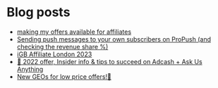 # Blog posts
<!-- BLOG-POST-LIST:START -->
- [making my offers available for affiliates](https://afflift.com/f/threads/making-my-offers-available-for-affiliates.10101/)
- [Sending push messages to your own subscribers on ProPush &lpar;and checking the revenue share %&rpar;](https://afflift.com/f/threads/sending-push-messages-to-your-own-subscribers-on-propush-and-checking-the-revenue-share.10040/)
- [iGB Affiliate London 2023](https://afflift.com/f/threads/igb-affiliate-london-2023.10075/)
- [📣 2022 offer, Insider info &amp; tips to succeed on Adcash + Ask Us Anything](https://afflift.com/f/threads/%F0%9F%93%A3-2022-offer-insider-info-tips-to-succeed-on-adcash-ask-us-anything.6750/)
- [New GEOs for low price offers!🤑](https://afflift.com/f/threads/new-geos-for-low-price-offers-%F0%9F%A4%91.10100/)
<!-- BLOG-POST-LIST:END -->
